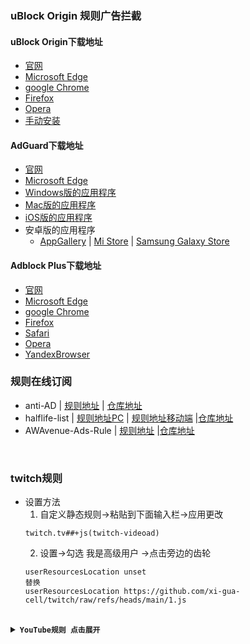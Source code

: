### uBlock Origin 规则广告拦截

#### uBlock Origin下载地址
* [官网](https://ublockorigin.com/)
* [Microsoft Edge](https://microsoftedge.microsoft.com/addons/detail/ublock-origin/odfafepnkmbhccpbejgmiehpchacaeak)
* [google Chrome](https://chrome.google.com/webstore/detail/ublock-origin/cjpalhdlnbpafiamejdnhcphjbkeiagm)
* [Firefox](https://addons.mozilla.org/en-US/firefox/addon/ublock-origin/)
* [Opera](https://addons.opera.com/en/extensions/details/ublock/)
* [手动安装](https://github.com/gorhill/uBlock/releases)

#### AdGuard下载地址
* [官网](https://adguard.com/zh_cn/welcome.html)
* [Microsoft Edge](https://microsoftedge.microsoft.com/addons/detail/adguard-广告拦截器/pdffkfellgipmhklpdmokmckkkfcopbh)
* [Windows版的应用程序](https://download.adguard.com//d/24276/adguardInstaller.exe?source=page_zh_cn_welcome&exid=2cq2qk1kcitcww88s8coo4cko)
* [Mac版的应用程序](https://download.adguard.com//d/24276/AdGuardInstaller.dmg?source=page_zh_cn_welcome&exid=2cq2qk1kcitcww88s8coo4cko)
* [iOS版的应用程序](https://apps.apple.com/us/app/adguard-adblock-privacy/id1047223162)
* 安卓版的应用程序
  * [AppGallery](https://appgallery.huawei.com/#/app/C100864361) | [Mi Store](https://global.app.mi.com/details?id=com.adguard.android) | [Samsung Galaxy Store](https://galaxystore.samsung.com/detail/com.adguard.android)

#### Adblock Plus下载地址
* [官网](https://adblockplus.org/zh_CN/)
* [Microsoft Edge](https://microsoftedge.microsoft.com/addons/detail/adblock-plus-免费的广告拦截器/gmgoamodcdcjnbaobigkjelfplakmdhh)
* [google Chrome](https://chrome.google.com/webstore/detail/cfhdojbkjhnklbpkdaibdccddilifddb)
* [Firefox](https://eyeo.to/adblockplus/firefox_install/)
* [Safari](https://eyeo.to/adblockplus/macos_safari_install/)
* [Opera](https://eyeo.to/adblockplus/opera_install/)
* [YandexBrowser](https://chrome.google.com/webstore/detail/cfhdojbkjhnklbpkdaibdccddilifddb)







### 规则在线订阅
* anti-AD  | [规则地址](https://raw.githubusercontent.com/privacy-protection-tools/anti-AD/master/anti-ad-adguard.txt) | [仓库地址](https://github.com/privacy-protection-tools/anti-AD)
* halflife-list | [规则地址PC](https://cdn.jsdelivr.net/gh/sbwml/halflife-list@master/ad-pc.txt) | [规则地址移动端](https://cdn.jsdelivr.net/gh/sbwml/halflife-list@master/ad.txt) |[仓库地址](https://github.com/sbwml/halflife-list)
*  AWAvenue-Ads-Rule | [规则地址](https://raw.githubusercontent.com/TG-Twilight/AWAvenue-Ads-Rule/main/AWAvenue-Ads-Rule.txt) |[仓库地址](https://github.com/TG-Twilight/AWAvenue-Ads-Rule)

<br>

### twitch规则
* 设置方法
    1. 自定义静态规则->粘贴到下面输入栏->应用更改
    ```
    twitch.tv##+js(twitch-videoad)
    ```
    2. 设置->勾选 我是高级用户 ->点击旁边的齿轮
    ```
    userResourcesLocation unset
    替换
    userResourcesLocation https://github.com/xi-gua-cell/twitch/raw/refs/heads/main/1.js
    ```



<br>
<details>
<summary><code><strong>YouTube规则 点击展开</strong></code></summary>

### 静态规则
***优先选择动态规则***
* 设置方法
    1. 自定义静态规则->粘贴到下面输入栏->应用更改
#### 自己反正是一股脑全塞进到了静态里面 

```
youtube.com##+js(set, yt.config_.openPopupConfig.supportedPopups.adBlockMessageViewModel, false)
youtube.com##+js(set, Object.prototype.adBlocksFound, 0)
youtube.com##+js(set, ytplayer.config.args.raw_player_response.adPlacements, [])
youtube.com##+js(set, Object.prototype.hasAllowedInstreamAd, true)
gameapps.hk##.pc-header-video > a[class^="top-ad-"] + .youtube-container
gameapps.hk#$?#.pc-header-video > a[class^="top-ad-"] + .youtube-container { remove: true; }
m.youtube.com##.video-ads.ytp-ad-module
www.youtube.com##.ytlr-watch-default__ad-badge-for-tvae
www.youtube.com##ytlr-ad-skip-or-preview
www.youtube.com##ytlr-banner-cta-renderer
youtube.com##.video-ads .ytp-ad-player-overlay, .video-ads .ytp-ad-player-overlay-layout
youtube.com##AD-SLOT-RENDERER
youtube.com##div #main-container.style-scope.ytd-promoted-video-renderer
youtube.com##div #player-ads.style-scope.ytd-watch-flexy
youtube.com##div #root.style-scope.ytd-display-ad-renderer.yt-simple-endpoint
youtube.com##div #sparkles-container.style-scope.ytd-promoted-sparkles-web-renderer
youtube.com##ytd-engagement-panel-section-list-renderer[target-id^="engagement-panel-ads"]
||metrics.cbc.youtube.mercedes-benz.com^
||smetrics.cbc.youtube.mercedes-benz.com^
||ads.youtube.com^
||fcmatch.youtube.com^
||youtubecenter.net^
$removeparam=feature,domain=youtube.com|youtu.be
$removeparam=gclid,domain=youtube.com|youtu.be
$removeparam=kw,domain=youtube.com|youtu.be
$removeparam=si,domain=youtube.com|youtu.be
ome.com|github.io|google.com|googleapis.com|googletagmanager.com|gstatic.com|jquery.com|jsdelivr.net|jwpcdn.com|jwplatform.com|polyfill.io|recaptcha.net|shrink.pe|twitter.com|ulogin.ru|unpkg.com|userapi.com|vidazoo.com|vk.com|yastatic.net|ytimg.com|zencdn.net|youtube.com|cackle.me|googleoptimize.com|vuukle.com|chatango.com|twimg.com|google-analytics.com|hcaptcha.com|raincaptcha.com|media-imdb.com|blogger.com|hwcdn.net|instagram.com|wp.com|fastcomments.com|plyr.io|cloudflare.net|rabbitstream.net|x.com,_____,domain=mxdm.xyz
e.org|techbargains.com|tempe12.com|theblaze.com|thegrindstone.com|thevine.com.au|theweek.com|threatfire.com|timberland.com|tomshardware.com|tube8.com|tvunetworks.com|tweetgrid.com|umbro.com|videochart.net|weeworld.com|wonka.com|xda-developers.com|yellow.co.nz|youtube.com|zoo.org.au
@@||pagead2.googlesyndication.com/pagead/js/r*/r*/show_ads_impl.js$script,domain=youtubeproxy.info
@@||pagead2.googlesyndication.com/pagead/show_ads.js$script,domain=youtubeproxy.info
@@||s.youtube.com/api/stats/playback?
@@||youtube.com/signin?$removeparam
email.lc.youtubepathtoamillion.com$image
email.youtubestorm.com$image
email.youtubeviews.co.uk$image
||fcmatch.youtube.com/pixel
||lenovo.com/_ui/desktop/common/js/common/youtubeVideoAnalytic.js
||youtube-nocookie.com/api/stats/atr?
||youtube-nocookie.com/api/stats/delayplay?
||youtube-nocookie.com/api/stats/qoe?
||youtube-nocookie.com/gen_204?
||youtube-nocookie.com/ptracking?
||youtube-nocookie.com/robots.txt?
||youtube-nocookie.com/youtubei/v1/log_event?
||youtube.com/api/stats/ads?
||youtube.com/api/stats/atr?
||youtube.com/api/stats/delayplay?
||youtube.com/api/stats/qoe?
||youtube.com/csi_204?
||youtube.com/embed/wqLWTeNBEEQ?
||youtube.com/gen_204
||youtube.com/get_video?
||youtube.com/iframe_api$domain=nownews.com
||youtube.com/pcs/activeview?
||youtube.com/pcs/activeview?xai=
||youtube.com/player_204?
||youtube.com/ptracking?
||youtube.com/set_awesome?
||youtube.com/youtubei/v1/log_event?
||youtube.googleapis.com/youtubei/v1/log_event?
||youtubee.top^
||youtubekids.com/api/stats/ads?
||youtubekids.com/api/stats/qoe?
||youtubekids.com/ptracking?
||youtubekids.com/youtubei/v1/log_event?
Youtube
youtube.com###contents>ytd-search-pyv-renderer
youtube.com###video-masthead
youtube.com###masthead-ad
m.youtube.com###koya_child_6
!m.youtube.com##._menb>._mab:nth-child(1)
||youtube.com/*=adunit&
||youtube.com/*&yt_ad
||youtube.com/get_midroll_info?
_reklama_$domain=~youtube.com
ads.google.com,youtube.com#@#.video-ads
||youtube.local^
||youtube.com/embed/C-iDzdvIg1Y$domain=biznews.com
||googlesyndication.com^$domain=blogto.com|youtube.com
||youtube.com/pagead/
t|upbam.org|upload-4ever.com|upload.do|uproxy.to|upstream.to|uqload.co|uqload.io|userscloud.com|v-o-e-unblock.com|vidbam.org|vido.lol|vidshar.org|vidsrc.me|vidsrc.stream|vipleague.im|vipleague.st|voe-unblock.net|voe.sx|vudeo.io|vudeo.net|vumoo.to|yesmovies.mn|youtube4kdownloader.com
/^https?:\/\/[0-9a-z]{8,}\.xyz\/.*/$third-party,xmlhttprequest,domain=1link.club|2embed.to|apiyoutube.cc|bestmp3converter.com|clicknupload.red|clicknupload.to|daddyhd.com|dood.wf|lulustream.com|mp4upload.com|poscitech.com|sportcast.life|streamhub.to|streamvid.net|tokybook.com|tvshows88.live|uqload.io
@@||youtube.com/get_video_info?$xmlhttprequest,domain=music.youtube.com|tv.youtube.com
||m.youtube.com/get_midroll_$domain=youtube.com
||www.youtube.com/get_midroll_$domain=youtube.com
||youtube.com/get_video_info?*adunit$~third-party
.co|upstream.to|upvid.biz|uqload.com|userload.co|vanfem.com|vgfplay.com|vidcloud9.com|vidlox.me|viewsb.com|vivo.sx|voe-unblock.com|voe-unblock.net|voe.sx|voeunblock1.com|voeunblock2.com|voiranime.com|watchsb.com|welovemanga.one|wiztube.xyz|wootly.ch|y2mate.is|youtubedownloader.sh|ytmp3.cc|ytmp3.sh
pleague.pm|viprow.nu|vipstand.pm|voe-un-block.com|voe-unblock.com|voe.sx|voeun-block.net|voeunbl0ck.com|voeunblck.com|voeunblk.com|voeunblock3.com|vumooo.vip|watchserieshd.tv|watchseriesstream.com|xmovies8.fun|xn--tream2watch-i9d.com|yesmovies.mn|youflix.site|youtube4kdownloader.com|ytanime.tv|yts-subs.com
returnyoutubedislike.com###top-donors
ssyoutube.com##.b-widget-left
saltwire.com##.youtube_article_ad
nsfwyoutube.com##img[src*="data"]
youtube.com###player-ads
youtube.com###shorts-inner-container > .ytd-shorts:has(> .ytd-reel-video-renderer > ytd-ad-slot-renderer)
youtube.com##.YtdShortsSuggestedActionStaticHostContainer
youtube.com##.ytd-merch-shelf-renderer
www.youtube.com##.ytp-featured-product
youtube.com##.ytp-suggested-action > button.ytp-suggested-action-badge
m.youtube.com##lazy-list > ad-slot-renderer
youtube.com##ytd-ad-slot-renderer
youtube.com##ytd-rich-item-renderer:has(> #content > ytd-ad-slot-renderer)
youtube.com##ytd-search-pyv-renderer
m.youtube.com##ytm-companion-slot[data-content-type] > ytm-companion-ad-renderer
m.youtube.com##ytm-rich-item-renderer > ad-slot-renderer
youtubelike.com###header-top
youtubelike.com##.bottom-thumbs
youtubelike.com##.bottom-top
xxxonxxx.com,youtubelike.com##.gallery-thumbs
@@||music.youtube.com^$generichide
@@||tv.youtube.com^$generichide
@@||www.youtube.com^$generichide
/youtubeVideoAnalytic.js
```
</details>